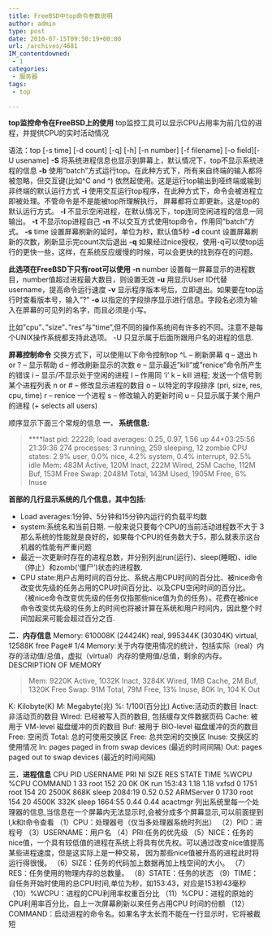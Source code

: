```yaml
---
title: FreeBSD中top命令参数说明
author: admin
type: post
date: 2010-07-15T09:50:19+00:00
url: /archives/4681
IM_contentdowned:
 - 1
categories:
 - 服务器
tags:
 - top

---
```

**top监控命令在FreeBSD上的使用**
top监控工具可以显示CPU占用率为前几位的进程，并提供CPU的实时活动情况

语法：top \[-s time\] \[-d count\] \[-q\] \[-h\] \[-n number\] \[-f filename\] \[-o field\]\[-U usename\]
 **-S** 将系统进程信息也显示到屏幕上，默认情况下，top不显示系统进程的信息
 **-b** 使用”batch”方式运行top。在此种方式下，所有来自终端的输入都将被忽略，但交互键(比如^C and ^\)
依然起使用。这是运行top输出到哑终端或输到非终端的默认运行方式
 **-i** 使用交互运行top程序，在此种方式下，命令会被进程立即被处理。不管命令是不是能被top所理解执行，
屏幕都将立即更新。这是top的默认运行方式。
 **-I** 不显示空闲进程，在默认情况下，top连同空闲进程的信息一同输出。
 **-t** 不显示top进程自己
 **-n** 不以交互方式使用top命令，作用同”batch”方式。
 **-s** time 设置屏幕刷新的延时，单位为秒，默认值5秒
 **-d** count 设置屏幕刷新的次数，刷新显示完count次后退出
 **-q** 如果经过nice授权，使用-q可以使top运行的更快一些，这样，在系统反应缓慢的时候，可以会更快的找到存在的问题。


 **此选项在FreeBSD下只有root可以使用**
 **-n** number 设置每一屏幕显示的进程数目，number值超过进程最大数目，则设置无效
 **-u** 用显示User ID代替username，提高命令运行速度
 **-v** 显示程序版本号后，立即退出。如果要在top运行时查看版本号，输入”?”
 **-o** 以指定的字段排序显示进行信息。字段名必须为输入在屏幕的可见列的名字，而且必须是小写。

比如”cpu”、”size”、”res”与”time”,但不同的操作系统间有许多的不同。注意不是每个UNIX操作系统都支持此选项。
-U 只显示属于后面所跟用户名的进程的信息.

 **屏幕控制命令**
交换方式下，可以使用以下命令控制top
^L – 刷新屏幕
q – 退出
h or ? – 显示帮助
d – 修改刷新显示的次数
e – 显示最近”kill”或”renice”命令所产生的错误
i – 显示/不显示处于空闲的进程
I – 作用同 ‘i’
k – kill 进程; 发送一个信号到某个进程列表
n or # – 修改显示进程的数目
o – 以特定的字段排序 (pri, size, res, cpu, time)
r – renice 一个进程
s – 修改输入的更新时间
u – 只显示属于某个用户的进程 (+ selects all users)

顺序显示下面三个常规的信息
 **一． 系统信息:**

> ****last pid: 22228; load averages: 0.25, 0.97, 1.56 up 44+03:25:56 21:39:36
> 274 processes: 3 running, 259 sleeping, 12 zombie
> CPU states: 2.9% user, 0.0% nice, 4.2% system, 0.4% interrupt, 92.5% idle
> Mem: 483M Active, 120M Inact, 222M Wired, 25M Cache, 112M Buf, 153M Free
> Swap: 2048M Total, 143M Used, 1905M Free, 6% Inuse

**首部的几行显示系统的几个信息，其中包括:**
+ Load averages:1分钟、5分钟和15分钟内运行的负载平均数
+ system:系统名和当前日期.
一般来说只要每个CPU的当前活动进程数不大于 3那么系统的性能就是良好的，如果每个CPU的任务数大于5，那么就表示这台机器的性能有严重问题
+ 最近一次更新时存在的进程总数，并分别列出run(运行)、sleep(睡眠)、idle（停止）和zomb(‘僵尸’)状态的进程数.
+ CPU state:用户占用时间的百分比、系统占用CPU时间的百分比、被nice命令改变优先级的任务占用的CPU时间百分比、以及CPU空闲时间的百分比。
（被nice命令改变优先级的任务仅指那些nice值为负的任务）。花费在被nice命令改变优先级的任务上的时间也将被计算在系统和用户时间内，因此整个时间加起来可能会超过百分之百.

**二．内存信息**
Memory: 610008K (24424K) real, 995344K (30304K) virtual, 12588K free Page# 1/4
Memory:关于内存使用情况的统计，包括实际（real）内存的活动值/总值，虚拟（virtual）内存的使用值/总值，剩余的内存。
DESCRIPTION OF MEMORY

> Mem: 9220K Active, 1032K Inact, 3284K Wired, 1MB Cache, 2M Buf, 1320K
> Free Swap: 91M Total, 79M Free, 13% Inuse, 80K In, 104 K Out

K: Kilobyte(K)
M: Megabyte(兆)
%: 1/100(百分比)
Active:活动页的数目
Inact: 非活动页的数目
Wired: 已经被写入页的数目, 包括缓存文件数据页码
Cache: 被用于 VM-level 磁盘缓冲的页的数目
Buf: 被用于 BIO-level 磁盘缓冲的页的数目
Free: 空闲页
Total: 总的可使用交换区
Free: 总共空闲的交换区
Inuse: 交换区的使用情况
In: pages paged in from swap devices (最近的时间间隔)
Out: pages paged out to swap devices (最近的时间间隔)

 **三．进程信息**
CPU PID USERNAME PRI NI SIZE RES STATE TIME %WCPU %CPU COMMAND
1 33 root 152 20 0K 0K run 153:43 1.18 1.18 vxfsd
0 1751 root 154 20 2500K 868K sleep 2084:19 0.52 0.52 ARMServer
0 1730 root 154 20 4500K 332K sleep 1664:55 0.44 0.44 acactmgr
列出系统里每一个处理器的信息,当信息在一个屏幕内无法显示时,会被分成多个屏幕显示,可以前面提到l,k和t命令查看
（1）CPU：处理器号（仅当多处理器系统时列出）
（2）PID：进程号
（3）USERNAME：用户名
（4）PRI:任务的优先级
（5）NICE：任务的nice值，一个具有较低值的进程在系统上将具有优先权。可以通过改变nice值提高某些进程速度，但是这实际上是一种交易，
因为那些nice值被升高的进程此时将运行得很慢。
（6）SIZE：任务的代码加上数据再加上栈空间的大小。
（7）RES：任务使用的物理内存的总数量。
（8）STATE：任务的状态
（9）TIME：自任务开始时使用的总CPU时间,单位为秒，如153:43，对应是153秒43毫秒
（10）%WCPU：进程的CPU利用率权重百分比
（11）%CPU：进程的原始的CPU利用率百分比，自上一次屏幕刷新以来任务占用CPU 时间的份额
（12）COMMAND：启动进程的命令名。如果名字太长而不能在一行显示时，它将被截短